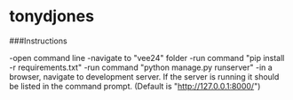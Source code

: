 # tonydjones

###Instructions

-open command line
-navigate to "vee24" folder
-run command "pip install -r requirements.txt"
-run command "python manage.py runserver"
-in a browser, navigate to development server. If the server is running it should be listed in the command prompt. (Default is "http://127.0.0.1:8000/")
